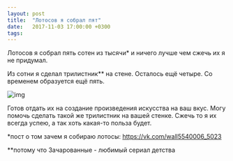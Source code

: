 ```yaml
---
layout: post
title:  "Лотосов я собрал пят"
date:   2017-11-03 17:00:00 +0300
tags:   
---
```


Лотосов я собрал пять сотен из тысячи* и ничего лучше чем сжечь их я не придумал. 

 Из сотни я сделал трилистник** на стене. Осталось ещё четыре. Со временем образуется ещё пять. 

![img](https://pp.userapi.com/c639224/v639224764/54eac/Mln_lXwCVqs.jpg)

<!--excerpt-->

Готов отдать их на создание произведения искусства на ваш вкус. Могу помочь сделать такой же трилистник на вашей стенке. Сжечь то я их всегда успею, а так хоть какая-то польза будет.

*пост о том зачем я собираю лотосы: https://vk.com/wall5540006_5023

**потому что Зачарованные - любимый сериал детства
